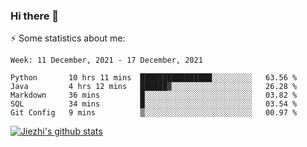 ### Hi there 👋

⚡ Some statistics about me:


<!--START_SECTION:waka-->
```text
Week: 11 December, 2021 - 17 December, 2021

Python       10 hrs 11 mins  ████████████████░░░░░░░░░   63.56 % 
Java         4 hrs 12 mins   ██████▓░░░░░░░░░░░░░░░░░░   26.28 % 
Markdown     36 mins         █░░░░░░░░░░░░░░░░░░░░░░░░   03.82 % 
SQL          34 mins         █░░░░░░░░░░░░░░░░░░░░░░░░   03.54 % 
Git Config   9 mins          ▒░░░░░░░░░░░░░░░░░░░░░░░░   00.97 % 
```
<!--END_SECTION:waka-->





[![Jiezhi's github stats](https://github-readme-stats.vercel.app/api?username=Jiezhi&show_icons=true)](https://github.com/Jiezhi/github-readme-stats)

<!--
[![Top Langs](https://github-readme-stats.vercel.app/api/top-langs/?username=Jiezhi&hide=javascript,html)](https://github.com/Jiezhi/github-readme-stats)

**Jiezhi/Jiezhi** is a ✨ _special_ ✨ repository because its `README.md` (this file) appears on your GitHub profile.

Here are some ideas to get you started:

- 🔭 I’m currently working on ...
- 🌱 I’m currently learning ...
- 👯 I’m looking to collaborate on ...
- 🤔 I’m looking for help with ...
- 💬 Ask me about ...
- 📫 How to reach me: ...
- 😄 Pronouns: ...
- ⚡ Fun fact: ...
-->

